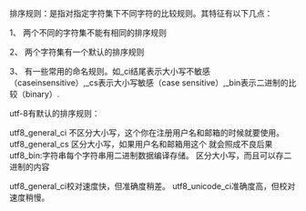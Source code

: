 排序规则：是指对指定字符集下不同字符的比较规则。其特征有以下几点：


1、 两个不同的字符集不能有相同的排序规则

2、 两个字符集有一个默认的排序规则

3、 有一些常用的命名规则。如_ci结尾表示大小写不敏感（caseinsensitive）,_cs表示大小写敏感（case sensitive）,_bin表示二进制的比较（binary）.

utf-8有默认的排序规则：

utf8_general_ci 不区分大小写，这个你在注册用户名和邮箱的时候就要使用。
utf8_general_cs 区分大小写，如果用户名和邮箱用这个 就会照成不良后果
utf8_bin:字符串每个字符串用二进制数据编译存储。 区分大小写，而且可以存二进制的内容

 utf8_general_ci校对速度快，但准确度稍差。
utf8_unicode_ci准确度高，但校对速度稍慢。



